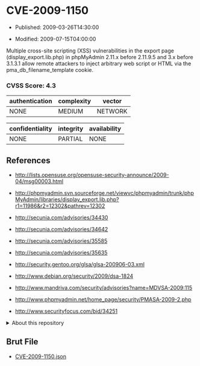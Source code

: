 # CVE-2009-1150

- Published: 2009-03-26T14:30:00

- Modified: 2009-07-15T04:00:00

Multiple cross-site scripting (XSS) vulnerabilities in the export page (display_export.lib.php) in phpMyAdmin 2.11.x before 2.11.9.5 and 3.x before 3.1.3.1 allow remote attackers to inject arbitrary web script or HTML via the pma_db_filename_template cookie.

### CVSS Score: **4.3**

| authentication | complexity | vector |
| --- | --- | --- |
| NONE | MEDIUM | NETWORK |

| confidentiality | integrity | availability |
| --- | --- | --- |
| NONE | PARTIAL | NONE |

## References

* http://lists.opensuse.org/opensuse-security-announce/2009-04/msg00003.html

* http://phpmyadmin.svn.sourceforge.net/viewvc/phpmyadmin/trunk/phpMyAdmin/libraries/display_export.lib.php?r1=11986&r2=12302&pathrev=12302

* http://secunia.com/advisories/34430

* http://secunia.com/advisories/34642

* http://secunia.com/advisories/35585

* http://secunia.com/advisories/35635

* http://security.gentoo.org/glsa/glsa-200906-03.xml

* http://www.debian.org/security/2009/dsa-1824

* http://www.mandriva.com/security/advisories?name=MDVSA-2009:115

* http://www.phpmyadmin.net/home_page/security/PMASA-2009-2.php

* http://www.securityfocus.com/bid/34251

<details>
<summary>About this repository</summary> 

  This repository is part of the project [Live Hack CVE](https://github.com/Live-Hack-CVE). Main website can be found [www.live-hack.org](https://www.live-hack.org) 
  
  Made by [Sn0wAlice](https://github.com/Sn0wAlice) for the people that care about security and need to have a feed of the latest CVEs. Hope you enjoy it, don't forget to star the repo and follow me on [Twitter](https://twitter.com/Sn0wAlice) and [Github](https://github.com/Sn0wAlice). And that is my [personnal website](https://www.alice-snow.me/)

  - [Home Page](https://github.com/Live-Hack-CVE)
  - [Framework](https://github.com/Live-Hack-CVE/cve-framework)
  - [CVE database](https://github.com/Live-Hack-CVE/full_database)
  - [Changelog](https://github.com/Live-Hack-CVE/Changelog)
</details>

## Brut File

* [CVE-2009-1150.json](https://raw.githubusercontent.com/Live-Hack-CVE/full_database/main/cves/2009/CVE-2009-1150.json)

